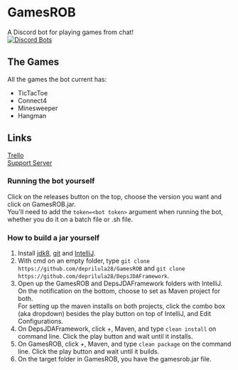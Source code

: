 # GamesROB
A Discord bot for playing games from chat!<br>
[![Discord Bots](https://discordbots.org/api/widget/383995098754711555.png)](https://discordbots.org/bot/383995098754711555)

## The Games
All the games the bot current has:
- TicTacToe
- Connect4
- Minesweeper
- Hangman

## Links
[Trello](https://trello.com/b/rdcazEMd/gamesrob)<br>
[Support Server](https://discord.gg/xajeDYR)

### Running the bot yourself
Click on the releases button on the top, choose the version you want and click on GamesROB.jar.<br>
You'll need to add the `token=<bot token>` argument when running the bot, whether you do it on a batch file or .sh file.

### How to build a jar yourself
1. Install [jdk8](http://www.oracle.com/technetwork/pt/java/javase/downloads/jdk8-downloads-2133151.html), [git](https://git-scm.com/downloads) and [IntelliJ](https://www.jetbrains.com/idea/download/).<br>
2. With cmd on an empty folder, type `git clone https://github.com/deprilula28/GamesROB` and `git clone https://github.com/deprilula28/DepsJDAFramework`.
3. Open up the GamesROB and DepsJDAFramework folders with IntelliJ. On the notification on the bottom, choose to set as Maven project for both.<br>
For setting up the maven installs on both projects, click the combo box (aka dropdown) besides the play button on top of IntelliJ, and Edit Configurations.<br>
5. On DepsJDAFramework, click +, Maven, and type `clean install` on command line. Click the play button and wait until it installs.<br>
6. On GamesROB, click +, Maven, and type `clean package` on the command line. Click the play button and wait until it builds.
7. On the target folder in GamesROB, you have the gamesrob.jar file.
